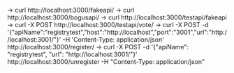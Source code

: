 -> curl http://localhost:3000/fakeapi/
-> curl http://localhost:3000/bogusapi/
-> curl http://localhost:3000/testapi/fakeapi
-> curl -X POST http://localhost:3000/testapi/vote/
-> curl -X POST -d '{"apiName":"registrytest","host":"http://localhost","port":"3001","url":"http://localhost:3001/"}' -H 'Content-Type: application/json' http://localhost:3000/register/
-> curl -X POST -d '{"apiName": "registrytest", "url": "http://localhost:3001/"}' http://localhost:3000/unregister -H "Content-Type: application/json"

